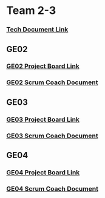 # Team 2-3

### [Tech Document Link](https://docs.google.com/document/d/11pbzGR5ZNCQKvO1nakObb1Vw-ju5uhsOX7e-FnBSXI4/edit?usp=sharing)

## GE02

### [GE02 Project Board Link](https://github.com/users/nengler1/projects/1/)

### [GE02 Scrum Coach Document](https://docs.google.com/document/d/10SnXcCsy6JZYtPTZ_ZztLmZJOgrfNIDq04kTfq3zuLQ/edit)

## GE03

### [GE03 Project Board Link](https://github.com/users/nengler1/projects/1/)

### [GE03 Scrum Coach Document](https://docs.google.com/document/d/1RNLLmGAhAJ6c_3iHO3q_2tUIW6hlADcpiYcARV46OoY/edit?usp=sharing)

## GE04

### [GE04 Project Board Link](https://github.com/users/nengler1/projects/1/)

### [GE04 Scrum Coach Document](https://docs.google.com/document/d/1bXE_gbO7W61NalaqTccOTtN4icDu09oLQQi-c3arpmg/edit?usp=sharing)
